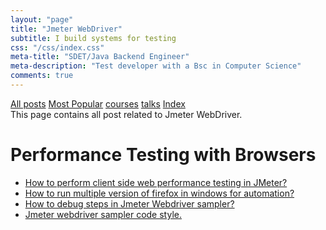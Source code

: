 ```yaml
---
layout: "page"
title: "Jmeter WebDriver"
subtitle: I build systems for testing
css: "/css/index.css"
meta-title: "SDET/Java Backend Engineer"
meta-description: "Test developer with a Bsc in Computer Science"
comments: true
---
```

<div class="list-filters">
    <a href="/" class="list-filter filter-selected">All posts</a>
    <a href="/popular" class="list-filter">Most Popular</a>
    <a href="/courses" class="list-filter">courses</a>
	<a href="/talks" class="list-filter">talks</a>
    <a href="/tags" class="list-filter">Index</a>
</div>
This page contains all post related to Jmeter WebDriver.

# Performance Testing with Browsers
- [How to perform client side web performance testing in JMeter?](http://shantonusarker.blogspot.com/2015/01/jmeter-web-driver-sampler-code.html)
- [How to run multiple version of firefox in windows for automation?](http://shantonusarker.blogspot.com/2015/01/run-multiple-version-of-firefox-windows.html)
- [How to debug steps in Jmeter Webdriver sampler?](http://shantonusarker.blogspot.com/2015/01/debug-steps-in-jmeter-webdriver.html)
- [Jmeter webdriver sampler code style.](http://shantonusarker.blogspot.com/2015/01/jmeter-webdriver-sampler-code-style.html)
